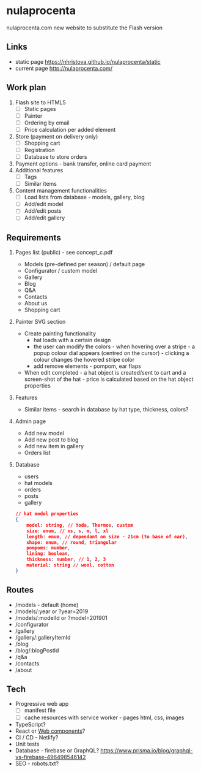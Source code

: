 # nulaprocenta
nulaprocenta.com new website to substitute the Flash version

## Links
- static page https://nhristova.github.io/nulaprocenta/static
- current page http://nulaprocenta.com/

## Work plan
1. Flash site to HTML5
    - [ ] Static pages
    - [ ] Painter
    - [ ] Ordering by email
    - [ ] Price calculation per added element
2. Store (payment on delivery only)
    - [ ] Shopping cart
    - [ ] Registration
    - [ ] Database to store orders
3. Payment options - bank transfer, online card payment
4. Additional features 
    - [ ] Tags
    - [ ] Similar items
4. Content management functionalities
    - [ ] Load lists from database - models, gallery, blog
    - [ ] Add/edit model
    - [ ] Add/edit posts
    - [ ] Add/edit gallery

## Requirements
1. Pages list (public) - see concept_c.pdf
    - Models (pre-defined per season) / default page
    - Configurator / custom model
    - Gallery
    - Blog
    - Q&A
    - Contacts
    - About us
    - Shopping cart
1. Painter SVG section
    - Create painting functionality
        - hat loads with a certain design 
        - the user can modify the colors - when hovering over a stripe - a popup colour dial appears (centred on the cursor) - clicking a colour changes the hovered stripe color
        - add remove elements - pompom, ear flaps
    - When edit completed - a hat object is created/sent to cart and a screen-shot of the hat - price is calculated based on the hat object properties
1. Features
    - Similar items - search in database by hat type, thickness, colors?
3.  Admin page 
    - Add new model
    - Add new post to blog
    - Add new item in gallery
    - Orders list
4. Database 
    - users 
    - hat models 
    - orders
    - posts
    - gallery 

    ```json
    // hat model properties
    {
        model: string, // Yoda, Thermos, custom
        size: enum, // xs, s, m, l, xl
        length: enum, // dependant on size - 21cm (to base of ear), 
        shape: enum, // round, triangular
        pompoms: number,
        lining: boolean,
        thickness: number, // 1, 2, 3 
        material: string // wool, cotton
    }
    ```

## Routes
- /models - default (home)
- /models/:year or ?year=2019
- /models/:modelId or ?model=201901
- /configurator
- /gallery
- /gallery/:galleryItemId
- /blog
- /blog/:blogPostId
- /q&a
- /contacts
- /about

## Tech
- Progressive web app
    - [ ] manifest file
    - [ ] cache resources with service worker - pages html, css, images
- TypeScript?
- React or [Web components](https://developer.mozilla.org/en-US/docs/Web/Web_Components)?
- CI / CD - Netlify?
- Unit tests
- Database - firebase or GraphQL? https://www.prisma.io/blog/graphql-vs-firebase-496498546142
- SEO - robots.txt?
